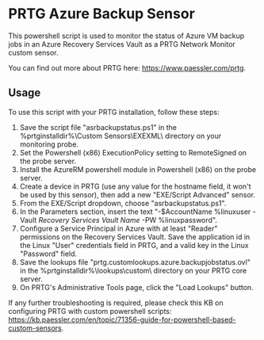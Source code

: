 # PRTG Azure Backup Sensor

This powershell script is used to monitor the status of Azure VM backup jobs in an Azure Recovery Services Vault as a PRTG Network Monitor custom sensor.

You can find out more about PRTG here: https://www.paessler.com/prtg.

## Usage

To use this script with your PRTG installation, follow these steps:
1. Save the script file "asrbackupstatus.ps1" in the %prtginstalldir%\Custom Sensors\EXEXML\ directory on your monitoring probe.
2. Set the Powershell (x86) ExecutionPolicy setting to RemoteSigned on the probe server.
3. Install the AzureRM powershell module in Powershell (x86) on the probe server.
4. Create a device in PRTG (use any value for the hostname field, it won't be used by this sensor), then add a new "EXE/Script Advanced" sensor.
5. From the EXE/Script dropdown, choose "asrbackupstatus.ps1".
6. In the Parameters section, insert the text "-$AccountName %linuxuser -Vault *Recovery Services Vault Name* -PW %linuxpassword".
7. Configure a Service Principal in Azure with at least "Reader" permissions on the Recovery Services Vault. Save the application id in the Linux "User" credentials field in PRTG, and a valid key in  the Linux "Password" field.
8. Save the lookups file "prtg.customlookups.azure.backupjobstatus.ovl" in the %prtginstalldir%\lookups\custom\ directory on your PRTG core server.
9. On PRTG's Administrative Tools page, click the "Load Lookups" button. 

If any further troubleshooting is required, please check this KB on configuring PRTG with custom powershell scripts: https://kb.paessler.com/en/topic/71356-guide-for-powershell-based-custom-sensors.
